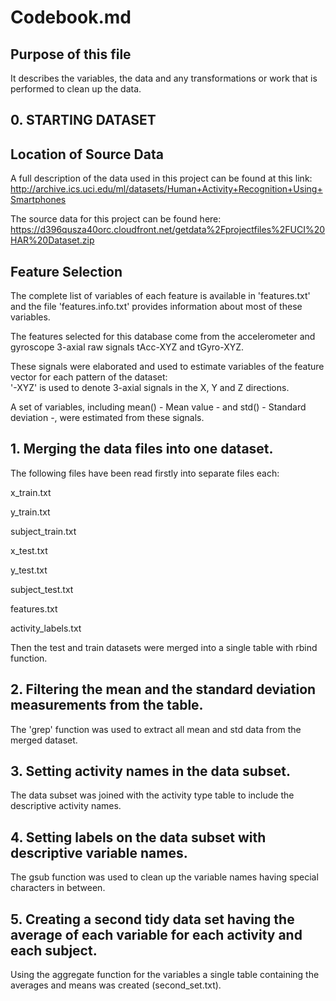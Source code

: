 # Codebook.md

## Purpose of this file

It describes the variables, the data and any transformations or work that is performed to clean up the data.

## 0. STARTING DATASET
## Location of Source Data

A full description of the data used in this project can be found at this link:
http://archive.ics.uci.edu/ml/datasets/Human+Activity+Recognition+Using+Smartphones

The source data for this project can be found here:
https://d396qusza40orc.cloudfront.net/getdata%2Fprojectfiles%2FUCI%20HAR%20Dataset.zip

## Feature Selection

The complete list of variables of each feature is available in 'features.txt' and the file 'features.info.txt' provides information about most of these variables.

The features selected for this database come from the accelerometer and gyroscope 3-axial raw signals tAcc-XYZ and tGyro-XYZ.

These signals were elaborated and used to estimate variables of the feature vector for each pattern of the dataset:  
'-XYZ' is used to denote 3-axial signals in the X, Y and Z directions.

A set of variables, including mean() - Mean value -  and std() - Standard deviation -, were estimated from these signals.

## 1. Merging the data files into one dataset.

The following files have been read firstly into separate files each:

x_train.txt

y_train.txt

subject_train.txt

x_test.txt

y_test.txt

subject_test.txt

features.txt

activity_labels.txt

Then the test and train datasets were merged into a single table with rbind function.

## 2. Filtering the mean and the standard deviation measurements from the table.

The 'grep' function was used to extract all mean and std data from the merged dataset.

## 3. Setting activity names in the data subset.

The data subset was joined with the activity type table to include the descriptive activity names.

## 4. Setting labels on the data subset with descriptive variable names.

The gsub function was used to clean up the variable names having special characters in between.

## 5. Creating a second tidy data set having the average of each variable for each activity and each subject.

Using the aggregate function for the variables a single table containing the averages and means was created (second_set.txt).
